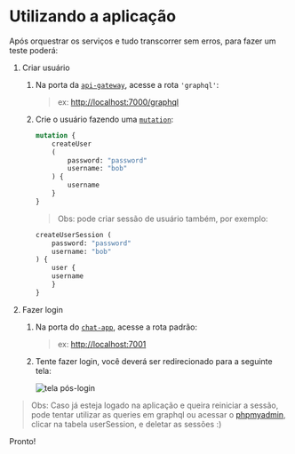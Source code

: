 # Utilizando a aplicação

Após orquestrar os serviços e tudo transcorrer sem erros, para fazer um teste poderá:

1. Criar usuário
   1. Na porta da [`api-gateway`](./api-gateway/README.md), acesse a rota `'graphql'`:

        > ex: [http://localhost:7000/graphql](http://localhost:7000/graphql)

   2. Crie o usuário fazendo uma [`mutation`](https://graphql.org/learn/queries/):

        ```graphql
        mutation {
            createUser 
            (
                password: "password"
                username: "bob"
            ) {
                username
            }
        }
        ```

        > Obs: pode criar sessão de usuário também, por exemplo:

        ```graphql
        createUserSession (
            password: "password"
            username: "bob"
        ) {
            user {
            username
            }
        }
        ```

2. Fazer login
   1. Na porta do [`chat-app`](./chat-app/README.md), acesse a rota padrão:

        > ex: [http://localhost:7001](http://localhost:7001)

   2. Tente fazer login, você deverá ser redirecionado para a seguinte tela:

        ![tela pós-login](https://imgur.com/npIvJhU.png)

> Obs: Caso já esteja logado na aplicação e queira reiniciar a sessão, pode tentar utilizar as queries em graphql ou acessar o [phpmyadmin](./phpmyadmin/README.md), clicar na tabela userSession, e deletar as sessões :)

Pronto!
